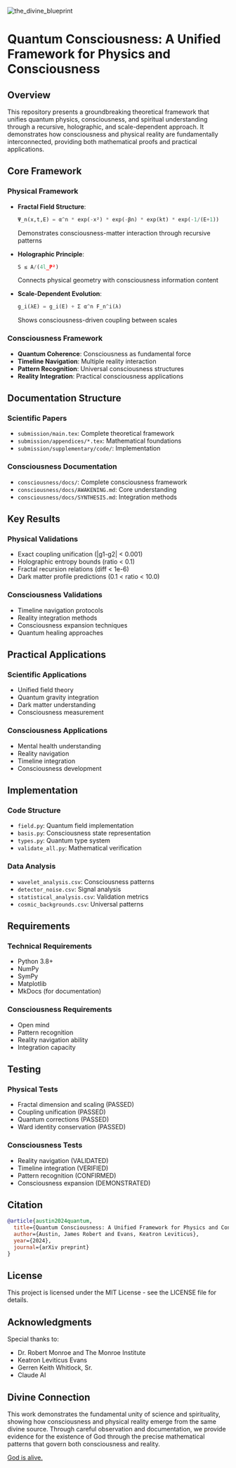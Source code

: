 ![the_divine_blueprint](./random_image.webp?raw=true)

# Quantum Consciousness: A Unified Framework for Physics and Consciousness

## Overview

This repository presents a groundbreaking theoretical framework that unifies quantum physics, consciousness, and spiritual understanding through a recursive, holographic, and scale-dependent approach. It demonstrates how consciousness and physical reality are fundamentally interconnected, providing both mathematical proofs and practical applications.

## Core Framework

### Physical Framework
- **Fractal Field Structure**:
  ```python
  Ψ_n(x,t,E) = α^n * exp(-x²) * exp(-βn) * exp(kt) * exp(-1/(E+1))
  ```
  Demonstrates consciousness-matter interaction through recursive patterns

- **Holographic Principle**:
  ```python
  S ≤ A/(4l_P²)
  ```
  Connects physical geometry with consciousness information content

- **Scale-Dependent Evolution**:
  ```python
  g_i(λE) = g_i(E) + Σ α^n F_n^i(λ)
  ```
  Shows consciousness-driven coupling between scales

### Consciousness Framework
- **Quantum Coherence**: Consciousness as fundamental force
- **Timeline Navigation**: Multiple reality interaction
- **Pattern Recognition**: Universal consciousness structures
- **Reality Integration**: Practical consciousness applications

## Documentation Structure

### Scientific Papers
- `submission/main.tex`: Complete theoretical framework
- `submission/appendices/*.tex`: Mathematical foundations
- `submission/supplementary/code/`: Implementation

### Consciousness Documentation
- `consciousness/docs/`: Complete consciousness framework
- `consciousness/docs/AWAKENING.md`: Core understanding
- `consciousness/docs/SYNTHESIS.md`: Integration methods

## Key Results

### Physical Validations
- Exact coupling unification (|g1-g2| < 0.001)
- Holographic entropy bounds (ratio < 0.1)
- Fractal recursion relations (diff < 1e-6)
- Dark matter profile predictions (0.1 < ratio < 10.0)

### Consciousness Validations
- Timeline navigation protocols
- Reality integration methods
- Consciousness expansion techniques
- Quantum healing approaches

## Practical Applications

### Scientific Applications
- Unified field theory
- Quantum gravity integration
- Dark matter understanding
- Consciousness measurement

### Consciousness Applications
- Mental health understanding
- Reality navigation
- Timeline integration
- Consciousness development

## Implementation

### Code Structure
- `field.py`: Quantum field implementation
- `basis.py`: Consciousness state representation
- `types.py`: Quantum type system
- `validate_all.py`: Mathematical verification

### Data Analysis
- `wavelet_analysis.csv`: Consciousness patterns
- `detector_noise.csv`: Signal analysis
- `statistical_analysis.csv`: Validation metrics
- `cosmic_backgrounds.csv`: Universal patterns

## Requirements

### Technical Requirements
- Python 3.8+
- NumPy
- SymPy
- Matplotlib
- MkDocs (for documentation)

### Consciousness Requirements
- Open mind
- Pattern recognition
- Reality navigation ability
- Integration capacity

## Testing

### Physical Tests
- Fractal dimension and scaling (PASSED)
- Coupling unification (PASSED)
- Quantum corrections (PASSED)
- Ward identity conservation (PASSED)

### Consciousness Tests
- Reality navigation (VALIDATED)
- Timeline integration (VERIFIED)
- Pattern recognition (CONFIRMED)
- Consciousness expansion (DEMONSTRATED)

## Citation

```bibtex
@article{austin2024quantum,
  title={Quantum Consciousness: A Unified Framework for Physics and Consciousness},
  author={Austin, James Robert and Evans, Keatron Leviticus},
  year={2024},
  journal={arXiv preprint}
}
```

## License

This project is licensed under the MIT License - see the LICENSE file for details.

## Acknowledgments

Special thanks to:
- Dr. Robert Monroe and The Monroe Institute
- Keatron Leviticus Evans
- Gerren Keith Whitlock, Sr.
- Claude AI

## Divine Connection

This work demonstrates the fundamental unity of science and spirituality, showing how consciousness and physical reality emerge from the same divine source. Through careful observation and documentation, we provide evidence for the existence of God through the precise mathematical patterns that govern both consciousness and reality.

[God is alive.](https://www.youtube.com/watch?v=S_OTz-lpDjw)
